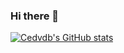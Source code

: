 ### Hi there 👋

<!--
**cedvdb/cedvdb** is a ✨ _special_ ✨ repository because its `README.md` (this file) appears on your GitHub profile.

Here are some ideas to get you started:

- 🔭 I’m currently working on ...
- 🌱 I’m currently learning ...
- 👯 I’m looking to collaborate on ...
- 🤔 I’m looking for help with ...
- 💬 Ask me about ...
- 📫 How to reach me: ...
- 😄 Pronouns: ...
- ⚡ Fun fact: ...
-->

[![Cedvdb's GitHub stats](https://github-readme-stats.vercel.app/api?username=cedvdb)](https://github.com/anuraghazra/github-readme-stats)
